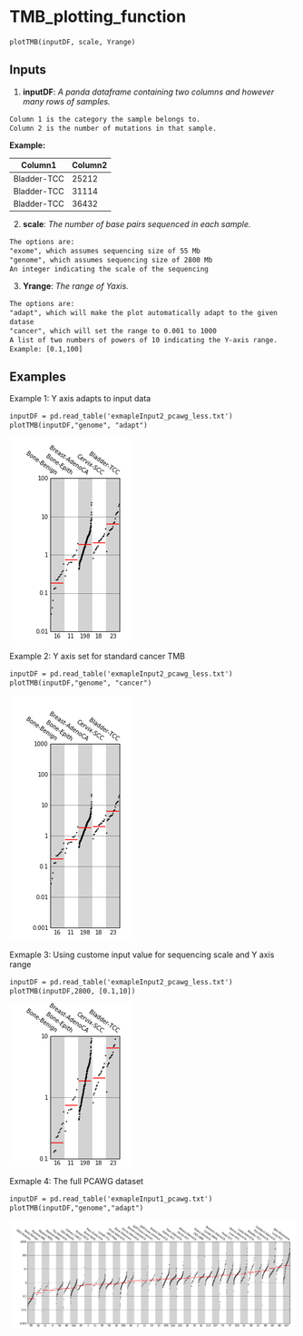 # TMB_plotting_function

```
plotTMB(inputDF, scale, Yrange)
```
## Inputs

1. **inputDF**:  *A panda dataframe containing two columns and however many rows of samples.* 
```
Column 1 is the category the sample belongs to. 
Column 2 is the number of mutations in that sample.
```            
**Example:**

| Column1 | Column2 |
|-------------|-------|
| Bladder-TCC | 25212 |
| Bladder-TCC | 31114 |
| Bladder-TCC | 36432 |
    

2. **scale**:  *The number of base pairs sequenced in each sample.*
```
The options are: 
"exome", which assumes sequencing size of 55 Mb
"genome", which assumes sequencing size of 2800 Mb
An integer indicating the scale of the sequencing
```
3. **Yrange**:  *The range of Yaxis.*
```
The options are:
"adapt", which will make the plot automatically adapt to the given datase
"cancer", which will set the range to 0.001 to 1000
A list of two numbers of powers of 10 indicating the Y-axis range. Example: [0.1,100]
```

## Examples
Example 1:  Y axis adapts to input data
```
inputDF = pd.read_table('exmapleInput2_pcawg_less.txt')
plotTMB(inputDF,"genome", "adapt")
```
![Alt text](plots/E1_adapt.png?raw=true "Example 1:Y axis adapts to input data")


Example 2:  Y axis set for standard cancer TMB
```
inputDF = pd.read_table('exmapleInput2_pcawg_less.txt')
plotTMB(inputDF,"genome", "cancer")
```
![Alt text](plots/E1_cancer.png?raw=true "Example 2:Y axis set for standard cancer TMB")


Exmaple 3:  Using custome input value for sequencing scale and Y axis range
```
inputDF = pd.read_table('exmapleInput2_pcawg_less.txt')
plotTMB(inputDF,2800, [0.1,10])
```
![Alt text](plots/E1_list.png?raw=true "Exmaple 3: custome input value for sequencing scale and Y axis range")


Exmaple 4:  The full PCAWG dataset
```
inputDF = pd.read_table('exmapleInput1_pcawg.txt')
plotTMB(inputDF,"genome","adapt")
```
![Alt text](plots/E2_adapt.png?raw=true "Exmaple 4: full PCAWG dataset")
